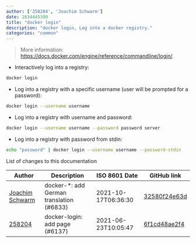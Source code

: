 ```yaml
---
author: ['258204', 'Joachim Schwarm']
date: 1634445390
title: "docker login"
description: "docker login, Log into a docker registry."
categories: "common"
---
```

> More information: <https://docs.docker.com/engine/reference/commandline/login/>.

- Interactively log into a registry:

```bash
docker login
```

- Log into a registry with a specific username (user will be prompted for a password):

```bash
docker login --username username
```

- Log into a registry with username and password:

```bash
docker login --username username --password password server
```

- Log into a registry with password from stdin:

```bash
echo "password" | docker login --username username --password-stdin
```
List of changes to this documentation


Author | Description | ISO 8601 Date | GitHub link
------|-----|-----|-----
[Joachim Schwarm](mailto:joachim@schwarm.co) | docker-*: add German translation (#6833) | 2021-10-17T06:36:30 | [32580f24e63d](https://github.com/tldr-pages/tldr/commit/32580f24e63daa8abf77cffe6bc7dac55911fb3a)
[258204](mailto:71364336+258204@users.noreply.github.com) | docker-login: add page (#6137) | 2021-06-23T10:05:47 | [6f1cd48ae2f4](https://github.com/tldr-pages/tldr/commit/6f1cd48ae2f4ed6791fbe8e280fdce7ea0902276)

